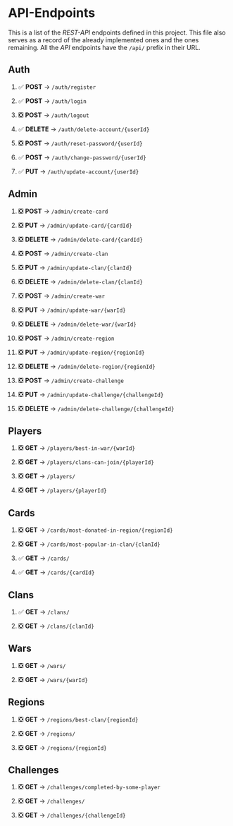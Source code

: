 # API-Endpoints

This is a list of the *REST-API* endpoints defined in this project. This file also serves as a record of the already implemented ones and the ones remaining. All the *API* endpoints have the `/api/` prefix in their URL.

## Auth

1. ✅ **POST** ->  `/auth/register`

2. ✅ **POST** ->  `/auth/login`

3. ❎ **POST** ->  `/auth/logout`

4. ✅ **DELETE** ->  `/auth/delete-account/{userId}`

5. ❎ **POST** ->  `/auth/reset-password/{userId}`

6. ✅ **POST** ->  `/auth/change-password/{userId}`

7. ✅ **PUT** ->  `/auth/update-account/{userId}`

## Admin

1. ❎ **POST** -> `/admin/create-card`

2. ❎ **PUT** -> `/admin/update-card/{cardId}`

3. ❎ **DELETE** -> `/admin/delete-card/{cardId}`

4. ❎ **POST** -> `/admin/create-clan`

5. ❎ **PUT** -> `/admin/update-clan/{clanId}`

6. ❎ **DELETE** -> `/admin/delete-clan/{clanId}`

7. ❎ **POST** -> `/admin/create-war`

8. ❎ **PUT** -> `/admin/update-war/{warId}`

9. ❎ **DELETE** -> `/admin/delete-war/{warId}`

10. ❎ **POST** -> `/admin/create-region`

11. ❎ **PUT** -> `/admin/update-region/{regionId}`

12. ❎ **DELETE** -> `/admin/delete-region/{regionId}`

13. ❎ **POST** -> `/admin/create-challenge`

14. ❎ **PUT** -> `/admin/update-challenge/{challengeId}`

15. ❎ **DELETE** -> `/admin/delete-challenge/{challengeId}`

## Players

1. ❎ **GET** ->  `/players/best-in-war/{warId}`

2. ❎ **GET** ->  `/players/clans-can-join/{playerId}`

3. ❎ **GET** ->  `/players/`

4. ❎ **GET** ->  `/players/{playerId}`

## Cards

1. ❎ **GET** ->  `/cards/most-donated-in-region/{regionId}`

2. ❎ **GET** ->  `/cards/most-popular-in-clan/{clanId}`

3. ✅ **GET** ->  `/cards/`

4. ✅ **GET** ->  `/cards/{cardId}`

## Clans

1. ✅ **GET** ->  `/clans/`

2. ❎ **GET** ->  `/clans/{clanId}`

## Wars

1. ❎ **GET** ->  `/wars/`

2. ❎ **GET** ->  `/wars/{warId}`

## Regions

1. ❎ **GET** ->  `/regions/best-clan/{regionId}`

2. ❎ **GET** ->  `/regions/`

3. ❎ **GET** ->  `/regions/{regionId}`

## Challenges

1. ❎ **GET** ->  `/challenges/completed-by-some-player`

2. ❎ **GET** ->  `/challenges/`

3. ❎ **GET** ->  `/challenges/{challengeId}`
